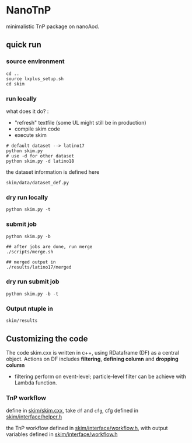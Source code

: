 # NanoTnP
minimalistic TnP package on nanoAod.

## quick run
### source environment
 
```
cd ..
source lxplus_setup.sh
cd skim
```

### run locally
what does it do? :
 - "refresh" textfile (some UL might still be in production)
 - compile skim code 
 - execute skim


```
# default dataset --> latino17
python skim.py
# use -d for other dataset
python skim.py -d latino18
```
the dataset information is defined here
```
skim/data/dataset_def.py
```

### dry run locally
```
python skim.py -t
```

### submit job 
```
python skim.py -b

## after jobs are done, run merge
./scripts/merge.sh

## merged output in 
./results/latino17/merged
```

### dry run submit job
```
python skim.py -b -t
```

### Output ntuple in 
```
skim/results
```

## Customizing the code

The code skim.cxx is written in c++, using RDataframe (DF) as a central object. Actions on DF includes __filtering__, __defining column__ and __dropping column__
- filtering perform on event-level; particle-level filter can be achieve with Lambda function.

### TnP workflow
define in [skim/skim.cxx](https://github.com/SiewYan/NanoTnP/blob/master/skim/skim.cxx#L49), take ```df``` and ```cfg```, cfg defined in [skim/interface/helper.h](https://github.com/SiewYan/NanoTnP/blob/master/skim/interface/helper.h#L164-L172)

the TnP workflow defined in [skim/interface/workflow.h](https://github.com/SiewYan/NanoTnP/blob/master/skim/interface/workflow.h#L40-L83), with output variables defined in [skim/interface/workflow.h](https://github.com/SiewYan/NanoTnP/blob/master/skim/interface/workflow.h#L6-L38)
